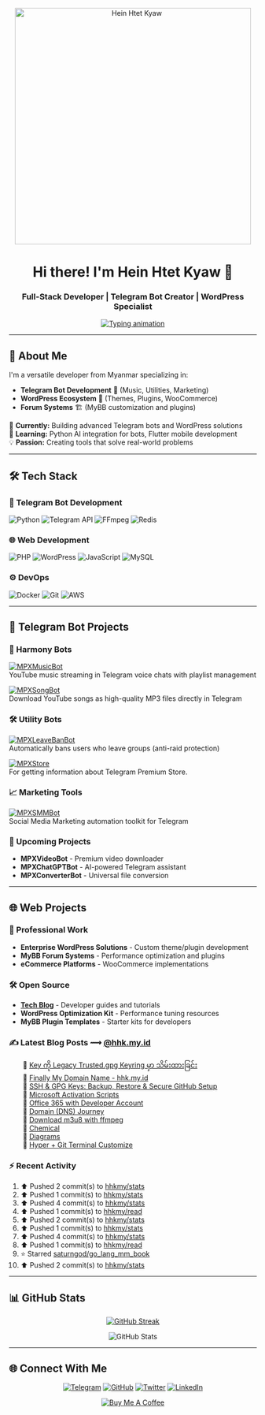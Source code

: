 <p align="center">
  <a href="https://hhk.my.id">
    <img width="480" src="https://github.githubassets.com/assets/inbox-zero-dark-377cc25a227f.svg" alt="Hein Htet Kyaw">
  </a>
</p>

<h1 align="center">Hi there! I'm Hein Htet Kyaw 👋</h1>
<h3 align="center">Full-Stack Developer | Telegram Bot Creator | WordPress Specialist</h3>

<p align="center">
  <a href="https://hhk.my.id">
    <img src="https://readme-typing-svg.herokuapp.com?font=Fira+Code&pause=1000&width=435&lines=Building+Telegram+Bots;Developing+WordPress+Solutions;Creating+MyBB+Plugins;From+Myanmar+%F0%9F%87%B2%F0%9F%87%B2" alt="Typing animation">
  </a>
</p>

---

## 🚀 About Me

I'm a versatile developer from Myanmar specializing in:
- **Telegram Bot Development** 🤖 (Music, Utilities, Marketing)
- **WordPress Ecosystem** 🛒 (Themes, Plugins, WooCommerce)
- **Forum Systems** 🏗️ (MyBB customization and plugins)

🔭 **Currently:** Building advanced Telegram bots and WordPress solutions  
🌱 **Learning:** Python AI integration for bots, Flutter mobile development  
💡 **Passion:** Creating tools that solve real-world problems  

---

## 🛠 Tech Stack

### 🤖 Telegram Bot Development
![Python](https://img.shields.io/badge/Python-3776AB?logo=python&logoColor=white)
![Telegram API](https://img.shields.io/badge/Telegram_API-26A5E4?logo=telegram)
![FFmpeg](https://img.shields.io/badge/FFmpeg-007808?logo=ffmpeg&logoColor=white)
![Redis](https://img.shields.io/badge/Redis-DC382D?logo=redis&logoColor=white)

### 🌐 Web Development
![PHP](https://img.shields.io/badge/PHP-777BB4?logo=php&logoColor=white)
![WordPress](https://img.shields.io/badge/WordPress-21759B?logo=wordpress)
![JavaScript](https://img.shields.io/badge/JavaScript-F7DF1E?logo=javascript&logoColor=black)
![MySQL](https://img.shields.io/badge/MySQL-4479A1?logo=mysql&logoColor=white)

### ⚙️ DevOps
![Docker](https://img.shields.io/badge/Docker-2496ED?logo=docker&logoColor=white)
![Git](https://img.shields.io/badge/Git-F05032?logo=git&logoColor=white)
![AWS](https://img.shields.io/badge/AWS-232F3E?logo=amazon-aws)

---

## 🤖 Telegram Bot Projects

### 🎵 Harmony Bots
[![MPXMusicBot](https://img.shields.io/badge/MPX_MusicBot_🎧-fff?logo=telegram)](https://t.me/MPXMusicBot)  
YouTube music streaming in Telegram voice chats with playlist management

[![MPXSongBot](https://img.shields.io/badge/MPX_Song_🎵-fff?logo=telegram)](https://t.me/MPXSongBot)  
Download YouTube songs as high-quality MP3 files directly in Telegram

### 🛠 Utility Bots
[![MPXLeaveBanBot](https://img.shields.io/badge/MPX_Leave_=_Ban_🔥-fff?logo=telegram)](https://t.me/MPXLeaveBanBot)  
Automatically bans users who leave groups (anti-raid protection)

[![MPXStore](https://img.shields.io/badge/MPX_Store_🛒-fff?logo=telegram)](https://t.me/MPXStoreBot)  
For getting information about Telegram Premium Store.

### 📈 Marketing Tools
[![MPXSMMBot](https://img.shields.io/badge/📢_MPXSMMBot-fff?logo=telegram)](https://t.me/MPXSMMBot)  
Social Media Marketing automation toolkit for Telegram

### 🚧 Upcoming Projects
- **MPXVideoBot** - Premium video downloader
- **MPXChatGPTBot** - AI-powered Telegram assistant
- **MPXConverterBot** - Universal file conversion

---

## 🌐 Web Projects

### 💼 Professional Work
- **Enterprise WordPress Solutions** - Custom theme/plugin development
- **MyBB Forum Systems** - Performance optimization and plugins
- **eCommerce Platforms** - WooCommerce implementations

### 🛠 Open Source
- **[Tech Blog](https://hhk.my.id)** - Developer guides and tutorials
- **WordPress Optimization Kit** - Performance tuning resources
- **MyBB Plugin Templates** - Starter kits for developers

### ✍️ Latest Blog Posts ⟿ [@hhk.my.id](https://hhk.my.id)

<div style="list-style-type: '📖 ';">
  
<!-- hhkmyid:START -->&emsp;&emsp;📖 <a href='https://hhk.my.id/posts/key-is-stored-in-legacy-trusted-gpg-keyring/' target='_blank'>Key ကို Legacy Trusted.gpg Keyring မှာ သိမ်းထားခြင်း</a><br>&emsp;&emsp;📖 <a href='https://hhk.my.id/posts/finally-got-my-domain/' target='_blank'>Finally My Domain Name - hhk.my.id</a><br>&emsp;&emsp;📖 <a href='https://hhk.my.id/posts/ssh-gpg-keys-backup-restore-secure-github-setup/' target='_blank'>SSH &amp; GPG Keys: Backup, Restore &amp; Secure GitHub Setup</a><br>&emsp;&emsp;📖 <a href='https://hhk.my.id/posts/ms-activation-scripts/' target='_blank'>Microsoft Activation Scripts</a><br>&emsp;&emsp;📖 <a href='https://hhk.my.id/posts/office365-with-developer-account/' target='_blank'>Office 365 with Developer Account</a><br>&emsp;&emsp;📖 <a href='https://hhk.my.id/posts/domain-dns-journey/' target='_blank'>Domain &lpar;DNS&rpar; Journey</a><br>&emsp;&emsp;📖 <a href='https://hhk.my.id/posts/download-m3u8-ffmpeg/' target='_blank'>Download m3u8 with ffmpeg</a><br>&emsp;&emsp;📖 <a href='https://hhk.my.id/posts/chemical/' target='_blank'>Chemical</a><br>&emsp;&emsp;📖 <a href='https://hhk.my.id/posts/diagrams/' target='_blank'>Diagrams</a><br>&emsp;&emsp;📖 <a href='https://hhk.my.id/posts/hyper-git-terminal-customize/' target='_blank'>Hyper + Git Terminal Customize</a><br><!-- hhkmyid:END -->

</div>

### :zap: Recent Activity

<!--RECENT_ACTIVITY:start-->
1. ⬆️ Pushed 2 commit(s) to [hhkmy/stats](https://github.com/hhkmy/stats)<br>
2. ⬆️ Pushed 1 commit(s) to [hhkmy/stats](https://github.com/hhkmy/stats)<br>
3. ⬆️ Pushed 4 commit(s) to [hhkmy/stats](https://github.com/hhkmy/stats)<br>
4. ⬆️ Pushed 1 commit(s) to [hhkmy/read](https://github.com/hhkmy/read)<br>
5. ⬆️ Pushed 2 commit(s) to [hhkmy/stats](https://github.com/hhkmy/stats)<br>
6. ⬆️ Pushed 1 commit(s) to [hhkmy/stats](https://github.com/hhkmy/stats)<br>
7. ⬆️ Pushed 4 commit(s) to [hhkmy/stats](https://github.com/hhkmy/stats)<br>
8. ⬆️ Pushed 1 commit(s) to [hhkmy/read](https://github.com/hhkmy/read)<br>
9. ⭐ Starred [saturngod/go_lang_mm_book](https://github.com/saturngod/go_lang_mm_book)<br>
10. ⬆️ Pushed 2 commit(s) to [hhkmy/stats](https://github.com/hhkmy/stats)<br>
<!--RECENT_ACTIVITY:end-->

---

## 📊 GitHub Stats

<div align="center">

[![GitHub Streak](https://streak-stats.demolab.com?user=h2kyaw&theme=transparent&hide_border=true&border_radius=&ring=EB5454&fire=EB5454&currStreakNum=EB5454&currStreakLabel=EB5454)](https://git.io/streak-stats)

![GitHub Stats](https://github-readme-stats.vercel.app/api?username=h2kyaw&show_icons=true&theme=transparent&hide_title=true&hide_border=true&rank_icon=github)

</div>

---

## 🌐 Connect With Me

<div align="center">

[![Telegram](https://img.shields.io/badge/💬_Telegram-26A5E4?style=for-the-badge&logo=telegram)](https://t.me/HeinHtetkyaw)
[![GitHub](https://img.shields.io/badge/💻_GitHub-181717?style=for-the-badge&logo=github)](https://github.com/h2kyaw)
[![Twitter](https://img.shields.io/badge/🐦_Twitter-1DA1F2?style=for-the-badge&logo=twitter)](https://twitter.com/HeinHtetKyaw_)
[![LinkedIn](https://img.shields.io/badge/👔_LinkedIn-0A66C2?style=for-the-badge&logo=linkedin)](https://linkedin.com/in/h2kyaw)

[![Buy Me A Coffee](https://img.shields.io/badge/☕_Buy_Me_A_Coffee-FFDD00?style=for-the-badge&logo=buy-me-a-coffee&logoColor=black)](https://www.buymeacoffee.com/h2kyaw)

</div>
